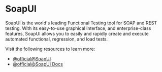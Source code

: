 # SoapUI

SoapUI is the world's leading Functional Testing tool for SOAP and REST testing. With its easy-to-use graphical interface, and enterprise-class features, SoapUI allows you to easily and rapidly create and execute automated functional, regression, and load tests.

Visit the following resources to learn more:

- [@official@SoapUI](https://www.soapui.org/)
- [@official@SoapUI Docs](https://www.soapui.org/getting-started/)
